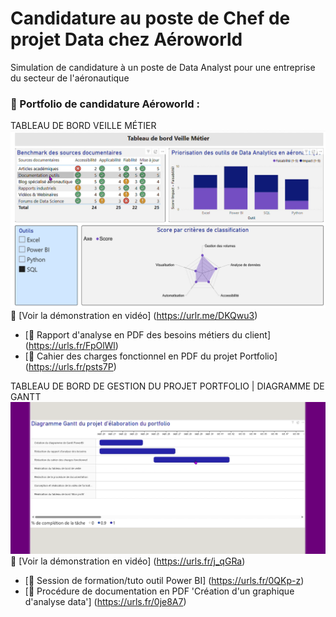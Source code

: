 # Candidature au poste de Chef de projet Data chez Aéroworld
Simulation de candidature à un poste de Data Analyst pour une entreprise du secteur de l'aéronautique

### 🛫 Portfolio de candidature Aéroworld :

TABLEAU DE BORD VEILLE MÉTIER
![Tableau de bord Power BI](https://raw.githubusercontent.com/Walid-DABI/Walid-DABI/main/assets/miniature_dashboard_veille_metier.png)
🎥 [Voir la démonstration en vidéo] (https://urlr.me/DKQwu3)

- [📘 Rapport d'analyse en PDF des besoins métiers du client] (https://urls.fr/FpOlWl)
- [📗 Cahier des charges fonctionnel en PDF du projet Portfolio] (https://urls.fr/psts7P)

TABLEAU DE BORD DE GESTION DU PROJET PORTFOLIO | DIAGRAMME DE GANTT
![Tableau de bord Power BI](https://raw.githubusercontent.com/Walid-DABI/Walid-DABI/main/assets/miniature_dashboard_gantt.png)
🎥 [Voir la démonstration en vidéo] (https://urls.fr/j_qGRa)


- [🎥 Session de formation/tuto outil Power BI] (https://urls.fr/0QKp-z)
- [📕 Procédure de documentation en PDF 'Création d'un graphique d'analyse data'] (https://urls.fr/0je8A7)
